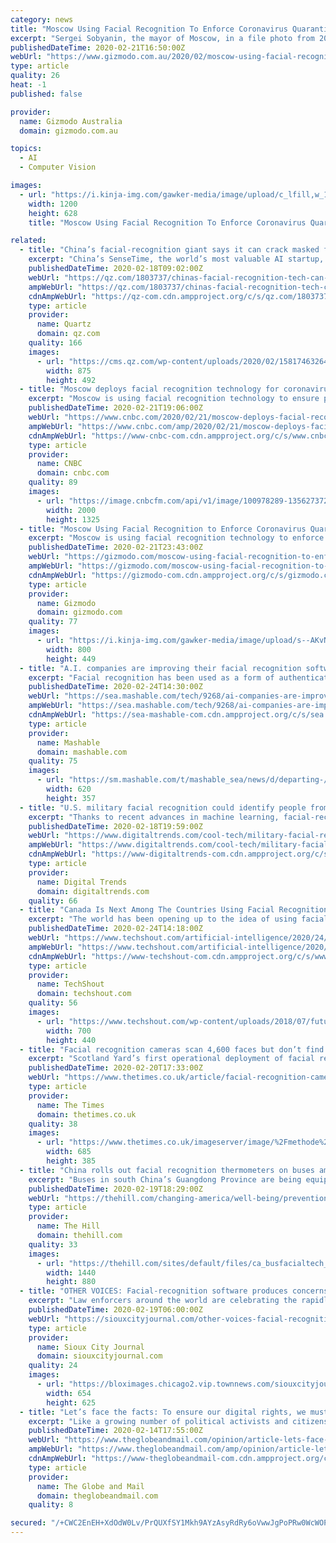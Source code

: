 ```yaml
---
category: news
title: "Moscow Using Facial Recognition To Enforce Coronavirus Quarantine Of 2,500 Travellers From China"
excerpt: "Sergei Sobyanin, the mayor of Moscow, in a file photo from 2018 (Photo: Getty Images) Moscow is using facial recognition technology to enforce a quarantine on thousands of people who arrived in Russia from China, over fears of the new coronavirus that has killed over 2,000 people worldwide, according to a new report from the Moscow Times."
publishedDateTime: 2020-02-21T16:50:00Z
webUrl: "https://www.gizmodo.com.au/2020/02/moscow-using-facial-recognition-to-enforce-coronavirus-quarantine-of-2500-travelers-from-china/"
type: article
quality: 26
heat: -1
published: false

provider:
  name: Gizmodo Australia
  domain: gizmodo.com.au

topics:
  - AI
  - Computer Vision

images:
  - url: "https://i.kinja-img.com/gawker-media/image/upload/c_lfill,w_1200,h_628,q_90/ddahcgnqbfvrkf7kiawb.jpg"
    width: 1200
    height: 628
    title: "Moscow Using Facial Recognition To Enforce Coronavirus Quarantine Of 2,500 Travellers From China"

related:
  - title: "China’s facial-recognition giant says it can crack masked faces during the coronavirus"
    excerpt: "China’s SenseTime, the world’s most valuable AI startup, said earlier this month (link in Chinese) that it was rolling out a facial-recognition products that incorporates thermal imaging cameras to help spot people with elevated temperatures at building entrances and airport checkpoints, and send pop-up alerts to users of the software."
    publishedDateTime: 2020-02-18T09:02:00Z
    webUrl: "https://qz.com/1803737/chinas-facial-recognition-tech-can-crack-masked-faces-amid-coronavirus/"
    ampWebUrl: "https://qz.com/1803737/chinas-facial-recognition-tech-can-crack-masked-faces-amid-coronavirus/amp/"
    cdnAmpWebUrl: "https://qz-com.cdn.ampproject.org/c/s/qz.com/1803737/chinas-facial-recognition-tech-can-crack-masked-faces-amid-coronavirus/amp/"
    type: article
    provider:
      name: Quartz
      domain: qz.com
    quality: 166
    images:
      - url: "https://cms.qz.com/wp-content/uploads/2020/02/1581746326404096.png?w=1400&strip=all&quality=75"
        width: 875
        height: 492
  - title: "Moscow deploys facial recognition technology for coronavirus quarantine"
    excerpt: "Moscow is using facial recognition technology to ensure people ordered to remain at home or at their hotels under coronavirus quarantine do so."
    publishedDateTime: 2020-02-21T19:06:00Z
    webUrl: "https://www.cnbc.com/2020/02/21/moscow-deploys-facial-recognition-technology-for-coronavirus-quarantine.html"
    ampWebUrl: "https://www.cnbc.com/amp/2020/02/21/moscow-deploys-facial-recognition-technology-for-coronavirus-quarantine.html"
    cdnAmpWebUrl: "https://www-cnbc-com.cdn.ampproject.org/c/s/www.cnbc.com/amp/2020/02/21/moscow-deploys-facial-recognition-technology-for-coronavirus-quarantine.html"
    type: article
    provider:
      name: CNBC
      domain: cnbc.com
    quality: 89
    images:
      - url: "https://image.cnbcfm.com/api/v1/image/100978289-135627372r.jpg?v=1582293185"
        width: 2000
        height: 1325
  - title: "Moscow Using Facial Recognition to Enforce Coronavirus Quarantine of 2,500 Travelers from China"
    excerpt: "Moscow is using facial recognition technology to enforce a quarantine on thousands of people who arrived in Russia from China, over fears of the new coronavirus that has killed over 2,000 people worldwide, according to a new report from the Moscow Times. The news comes as the virus, which causes an illness dubbed COVID-19, continues to spread ..."
    publishedDateTime: 2020-02-21T23:43:00Z
    webUrl: "https://gizmodo.com/moscow-using-facial-recognition-to-enforce-coronavirus-1841830557/amp?__twitter_impression=true"
    ampWebUrl: "https://gizmodo.com/moscow-using-facial-recognition-to-enforce-coronavirus-1841830557/amp?__twitter_impression=true"
    cdnAmpWebUrl: "https://gizmodo-com.cdn.ampproject.org/c/s/gizmodo.com/moscow-using-facial-recognition-to-enforce-coronavirus-1841830557/amp?__twitter_impression=true"
    type: article
    provider:
      name: Gizmodo
      domain: gizmodo.com
    quality: 77
    images:
      - url: "https://i.kinja-img.com/gawker-media/image/upload/s--AKvNXy5y--/c_scale,f_auto,fl_progressive,q_80,w_800/ddahcgnqbfvrkf7kiawb.jpg"
        width: 800
        height: 449
  - title: "A.I. companies are improving their facial recognition software to detect people wearing face masks"
    excerpt: "Facial recognition has been used as a form of authentication and in some countries, as a crime prevention tool. Countries like China and Great Britan have been using this technology on its streets for a while now. But this technology is now getting an upgrade due to the Covid-19 outbreak. Facial recognition technology requires your face to not ..."
    publishedDateTime: 2020-02-24T14:30:00Z
    webUrl: "https://sea.mashable.com/tech/9268/ai-companies-are-improving-their-facial-recognition-software-to-detect-people-wearing-face-masks"
    ampWebUrl: "https://sea.mashable.com/tech/9268/ai-companies-are-improving-their-facial-recognition-software-to-detect-people-wearing-face-masks?amp=1"
    cdnAmpWebUrl: "https://sea-mashable-com.cdn.ampproject.org/c/s/sea.mashable.com/tech/9268/ai-companies-are-improving-their-facial-recognition-software-to-detect-people-wearing-face-masks?amp=1"
    type: article
    provider:
      name: Mashable
      domain: mashable.com
    quality: 75
    images:
      - url: "https://sm.mashable.com/t/mashable_sea/news/d/departing-/departing-the-us-from-an-airport-your-face-will-be-scanned_h5jp.620.jpg"
        width: 620
        height: 357
  - title: "U.S. military facial recognition could identify people from 1 kilometer away"
    excerpt: "Thanks to recent advances in machine learning, facial-recognition technology can pick faces out of a crowd with impressive accuracy. But just how far away from their subjects can cutting-edge facial-recognition systems work? According to a new report, a whole lot further than you probably think. So far, in fact, that the person identified may ..."
    publishedDateTime: 2020-02-18T19:59:00Z
    webUrl: "https://www.digitaltrends.com/cool-tech/military-facial-recognition-tech-kilometer/"
    ampWebUrl: "https://www.digitaltrends.com/cool-tech/military-facial-recognition-tech-kilometer/?amp"
    cdnAmpWebUrl: "https://www-digitaltrends-com.cdn.ampproject.org/c/s/www.digitaltrends.com/cool-tech/military-facial-recognition-tech-kilometer/?amp"
    type: article
    provider:
      name: Digital Trends
      domain: digitaltrends.com
    quality: 66
  - title: "Canada Is Next Among The Countries Using Facial Recognition In Public Places"
    excerpt: "The world has been opening up to the idea of using facial recognition to prevent crimes all across industries. While the idea seems quite effective and harmless people have already been speaking about the possible dangers of using this technology on such a large scale and how it could actually negatively affect the lives of many people."
    publishedDateTime: 2020-02-24T14:18:00Z
    webUrl: "https://www.techshout.com/artificial-intelligence/2020/24/canada-is-next-among-the-countries-using-facial-recognition-in-public-places/"
    ampWebUrl: "https://www.techshout.com/artificial-intelligence/2020/24/canada-is-next-among-the-countries-using-facial-recognition-in-public-places/amp/"
    cdnAmpWebUrl: "https://www-techshout-com.cdn.ampproject.org/c/s/www.techshout.com/artificial-intelligence/2020/24/canada-is-next-among-the-countries-using-facial-recognition-in-public-places/amp/"
    type: article
    provider:
      name: TechShout
      domain: techshout.com
    quality: 56
    images:
      - url: "https://www.techshout.com/wp-content/uploads/2018/07/future-iphone.jpg"
        width: 700
        height: 440
  - title: "Facial recognition cameras scan 4,600 faces but don’t find a single crook"
    excerpt: "Scotland Yard’s first operational deployment of facial recognition cameras has been described as a failure after it did not spot a single suspect after hours spent scanning thousands of people. The country’s biggest police force was accused of wasting taxpayers’ money at the expense of civil liberties after it emerged that earlier this ..."
    publishedDateTime: 2020-02-20T17:33:00Z
    webUrl: "https://www.thetimes.co.uk/article/facial-recognition-cameras-scan-4-600-faces-but-dont-find-a-single-crook-jltfrtlcn"
    type: article
    provider:
      name: The Times
      domain: thetimes.co.uk
    quality: 38
    images:
      - url: "https://www.thetimes.co.uk/imageserver/image/%2Fmethode%2Ftimes%2Fprod%2Fweb%2Fbin%2F4a5770c6-53f1-11ea-b4ee-385bb4c8d255.jpg?crop=2742%2C1543%2C616%2C465&resize=685"
        width: 685
        height: 385
  - title: "China rolls out facial recognition thermometers on buses amid coronavirus outbreak"
    excerpt: "Buses in south China’s Guangdong Province are being equipped with facial recognition thermometers for faster detection of passengers who may be infected."
    publishedDateTime: 2020-02-19T18:29:00Z
    webUrl: "https://thehill.com/changing-america/well-being/prevention-cures/483669-china-rolls-out-facial-recognition-thermometers"
    type: article
    provider:
      name: The Hill
      domain: thehill.com
    quality: 33
    images:
      - url: "https://thehill.com/sites/default/files/ca_busfacialtech_021920getty.jpg"
        width: 1440
        height: 880
  - title: "OTHER VOICES: Facial-recognition software produces concerns"
    excerpt: "Law enforcers around the world are celebrating the rapidly expanding potential of facial-recognition software to help them catch criminals faster and solve long-dormant cases. Such capabilities in the right hands could reap enormous public-safety dividends. But in the wrong hands, an entirely new dimension in crime, extortion and mayhem could ..."
    publishedDateTime: 2020-02-19T06:00:00Z
    webUrl: "https://siouxcityjournal.com/other-voices-facial-recognition-software-produces-concerns/article_564dad32-9a2e-55f9-bd6d-6d90a63edb8b.html"
    type: article
    provider:
      name: Sioux City Journal
      domain: siouxcityjournal.com
    quality: 24
    images:
      - url: "https://bloximages.chicago2.vip.townnews.com/siouxcityjournal.com/content/tncms/custom/image/55280824-bc85-11e5-a21a-ff9109e609b3.jpg"
        width: 654
        height: 625
  - title: "Let’s face the facts: To ensure our digital rights, we must hit pause on facial-recognition technology"
    excerpt: "Like a growing number of political activists and citizens, the organizers were concerned about the increasing use by autocratic governments of facial-recognition technology, so volunteers covered their faces and used pseudonyms. The organization’s executive director still received a threatening call to her hotel room. The event, however ..."
    publishedDateTime: 2020-02-14T17:55:00Z
    webUrl: "https://www.theglobeandmail.com/opinion/article-lets-face-the-facts-to-ensure-our-digital-rights-we-must-hit-pause/"
    ampWebUrl: "https://www.theglobeandmail.com/amp/opinion/article-lets-face-the-facts-to-ensure-our-digital-rights-we-must-hit-pause/"
    cdnAmpWebUrl: "https://www-theglobeandmail-com.cdn.ampproject.org/c/s/www.theglobeandmail.com/amp/opinion/article-lets-face-the-facts-to-ensure-our-digital-rights-we-must-hit-pause/"
    type: article
    provider:
      name: The Globe and Mail
      domain: theglobeandmail.com
    quality: 8

secured: "/+CWC2EnEH+XdOdW0Lv/PrQUXfSY1Mkh9AYzAsyRdRy6oVwwJgPoPRw0WcWOPi6msPFlhhv0jN3NS4XooeSjUruVBH/MWKupikFDutjdJxIlRvIgJQpWfXZ+dLnYaRL652/9rbh4HliL1SZRJ8rZBABmkUNl9VSJ0TrYbTMsE4JRTiWp8/BcDtaBxDj3FuJHbQ/xYPOI8zW2hIVDhRilGJE1HD/3eLfU28ZCT5+Nb6IwrJStdwlDY3ASJ36mVsnUzeKvLL9PMY4EFOMc7zqv4OARZx2kTSYicD7h+Beil9TKrH8uniMcU5JOUMsIV//AjcliRW/T/GbS8tLy3Htnibi8k4+YJvsJ1VMUiaKnPwxjezo2rJx7VvExqwlujoxSpQwzxqtmXXJnDDv3y1V0GGQjqF8OfKbKMcwdEh+rBRbo1vYSypYNAHeEkpfPWcRKEnvLqQRkcgQqkwhfosoeN+J6GZtgZOWbh/koB8xA5b0=;VfEZr7TnR8W9CgW9OXxiuw=="
---
```


